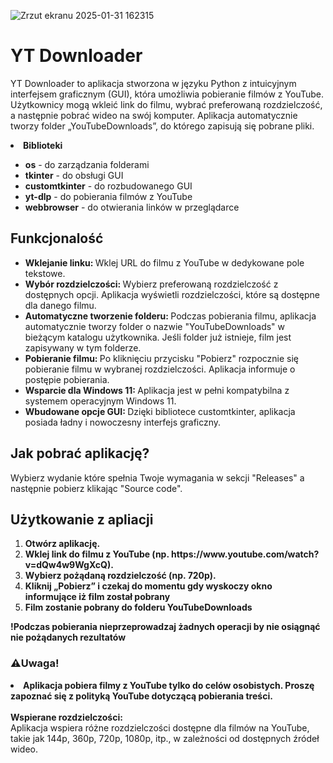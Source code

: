 ![Zrzut ekranu 2025-01-31 162315](https://github.com/user-attachments/assets/14de0997-d556-4e54-81dc-a066c8d7e8d7)
<br>
<h1>YT Downloader</h1>
<p>YT Downloader to aplikacja stworzona w języku Python z intuicyjnym interfejsem graficznym (GUI), która umożliwia pobieranie filmów z YouTube. Użytkownicy mogą wkleić link do filmu, wybrać preferowaną rozdzielczość, a następnie pobrać wideo na swój komputer. Aplikacja automatycznie tworzy folder „YouTubeDownloads”, do którego zapisują się pobrane pliki.</p>
<li><b>Biblioteki</b></li>

<ul>
  <li><b>os</b> - do zarządzania folderami</li>
  <li><b>tkinter</b> - do obsługi GUI</li>
  <li><b>customtkinter</b> - do rozbudowanego GUI</li>
  <li><b>yt-dlp</b> - do pobierania filmów z YouTube</li>
  <li><b>webbrowser</b> - do otwierania linków w przeglądarce</li>
</ul>

<h2>Funkcjonalość</h2>
<ul>
  <li><b>Wklejanie linku: </b>Wklej URL do filmu z YouTube w dedykowane pole tekstowe.</li>
  <li><b>Wybór rozdzielczości: </b>Wybierz preferowaną rozdzielczość z dostępnych opcji. Aplikacja wyświetli rozdzielczości, które są dostępne dla danego filmu.</li>
  <li><b>Automatyczne tworzenie folderu: </b>Podczas pobierania filmu, aplikacja automatycznie tworzy folder o nazwie "YouTubeDownloads" w bieżącym katalogu użytkownika. Jeśli folder już istnieje, film jest zapisywany w tym folderze.</li>
  <li><b>Pobieranie filmu: </b>Po kliknięciu przycisku "Pobierz" rozpocznie się pobieranie filmu w wybranej rozdzielczości. Aplikacja informuje o postępie pobierania.</li>
  <li><b>Wsparcie dla Windows 11: </b>Aplikacja jest w pełni kompatybilna z systemem operacyjnym Windows 11.</li>
  <li><b>Wbudowane opcje GUI: </b>Dzięki bibliotece customtkinter, aplikacja posiada ładny i nowoczesny interfejs graficzny.</li>
</ul>

<h2>Jak pobrać aplikację?</h2>
<p>Wybierz wydanie które spełnia Twoje wymagania w sekcji "Releases" a następnie pobierz klikając "Source code".</p>

<h2>Użytkowanie z apliacji</h2>
<ol>
  <li><b>Otwórz aplikację.</b></li>
  <li><b>Wklej link do filmu z YouTube (np. https://www.youtube.com/watch?v=dQw4w9WgXcQ).</b></li>
  <li><b>Wybierz pożądaną rozdzielczość (np. 720p).</b></li>
  <li><b>Kliknij „Pobierz” i czekaj do momentu gdy wyskoczy okno informujące iż film został pobrany</b></li>
  <li><b>Film zostanie pobrany do folderu YouTubeDownloads</b></li>
</ol>
<p><b>!Podczas pobierania nieprzeprowadzaj żadnych operacji by nie osiągnąć nie pożądanych rezultatów</b></p>

<h3>⚠️Uwaga!</h3>
<li><b>Aplikacja pobiera filmy z YouTube tylko do celów osobistych. Proszę zapoznać się z polityką YouTube dotyczącą pobierania treści.</b></li>
<br>
<b>Wspierane rozdzielczości:</b><br>
Aplikacja wspiera różne rozdzielczości dostępne dla filmów na YouTube, takie jak 144p, 360p, 720p, 1080p, itp., w zależności od dostępnych źródeł wideo.
